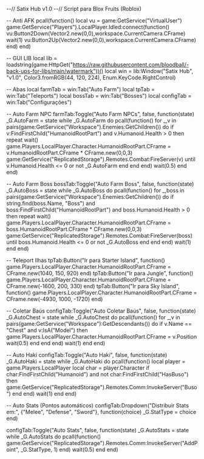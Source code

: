 --// Satix Hub v1.0
--// Script para Blox Fruits (Roblox)

-- Anti AFK
pcall(function()
    local vu = game:GetService("VirtualUser")
    game:GetService("Players").LocalPlayer.Idled:connect(function()
        vu:Button2Down(Vector2.new(0,0),workspace.CurrentCamera.CFrame)
        wait(1)
        vu:Button2Up(Vector2.new(0,0),workspace.CurrentCamera.CFrame)
    end)
end)

-- GUI LIB
local lib = loadstring(game:HttpGet("https://raw.githubusercontent.com/bloodball/-back-ups-for-libs/main/watermark"))()
local win = lib:Window("Satix Hub", "v1.0", Color3.fromRGB(44, 120, 224), Enum.KeyCode.RightControl)

-- Abas
local farmTab = win:Tab("Auto Farm")
local tpTab = win:Tab("Teleports")
local bossTab = win:Tab("Bosses")
local configTab = win:Tab("Configurações")

-- Auto Farm NPC
farmTab:Toggle("Auto Farm NPCs", false, function(state)
    _G.AutoFarm = state
    while _G.AutoFarm do
        pcall(function()
            for _,v in pairs(game:GetService("Workspace").Enemies:GetChildren()) do
                if v:FindFirstChild("HumanoidRootPart") and v.Humanoid.Health > 0 then
                    repeat wait()
                        game.Players.LocalPlayer.Character.HumanoidRootPart.CFrame = v.HumanoidRootPart.CFrame * CFrame.new(0,0,3)
                        game:GetService("ReplicatedStorage").Remotes.Combat:FireServer(v)
                    until v.Humanoid.Health <= 0 or not _G.AutoFarm
                end
            end
        end)
        wait(0.5)
    end
end)

-- Auto Farm Boss
bossTab:Toggle("Auto Farm Boss", false, function(state)
    _G.AutoBoss = state
    while _G.AutoBoss do
        pcall(function()
            for _,boss in pairs(game:GetService("Workspace").Enemies:GetChildren()) do
                if string.find(boss.Name, "Boss") and boss:FindFirstChild("HumanoidRootPart") and boss.Humanoid.Health > 0 then
                    repeat wait()
                        game.Players.LocalPlayer.Character.HumanoidRootPart.CFrame = boss.HumanoidRootPart.CFrame * CFrame.new(0,0,3)
                        game:GetService("ReplicatedStorage").Remotes.Combat:FireServer(boss)
                    until boss.Humanoid.Health <= 0 or not _G.AutoBoss
                end
            end
        end)
        wait(1)
    end
end)

-- Teleport Ilhas
tpTab:Button("Ir para Starter Island", function()
    game.Players.LocalPlayer.Character.HumanoidRootPart.CFrame = CFrame.new(1040, 150, 920)
end)
tpTab:Button("Ir para Jungle", function()
    game.Players.LocalPlayer.Character.HumanoidRootPart.CFrame = CFrame.new(-1600, 200, 330)
end)
tpTab:Button("Ir para Sky Island", function()
    game.Players.LocalPlayer.Character.HumanoidRootPart.CFrame = CFrame.new(-4930, 1000, -1720)
end)

-- Coletar Baús
configTab:Toggle("Auto Coletar Baús", false, function(state)
    _G.AutoChest = state
    while _G.AutoChest do
        pcall(function()
            for _,v in pairs(game:GetService("Workspace"):GetDescendants()) do
                if v.Name == "Chest" and v:IsA("Model") then
                    game.Players.LocalPlayer.Character.HumanoidRootPart.CFrame = v.Position
                    wait(0.5)
                end
            end
        end)
        wait(1)
    end
end)

-- Auto Haki
configTab:Toggle("Auto Haki", false, function(state)
    _G.AutoHaki = state
    while _G.AutoHaki do
        pcall(function()
            local player = game.Players.LocalPlayer
            local char = player.Character
            if char:FindFirstChild("Humanoid") and not char:FindFirstChild("HasBuso") then
                game:GetService("ReplicatedStorage").Remotes.Comm:InvokeServer("Buso")
            end
        end)
        wait(1)
    end
end)

-- Auto Stats (Pontos automáticos)
configTab:Dropdown("Distribuir Stats em:", {"Melee", "Defense", "Sword"}, function(choice)
    _G.StatType = choice
end)

configTab:Toggle("Auto Stats", false, function(state)
    _G.AutoStats = state
    while _G.AutoStats do
        pcall(function()
            game:GetService("ReplicatedStorage").Remotes.Comm:InvokeServer("AddPoint", _G.StatType, 1)
        end)
        wait(0.5)
    end
end)
